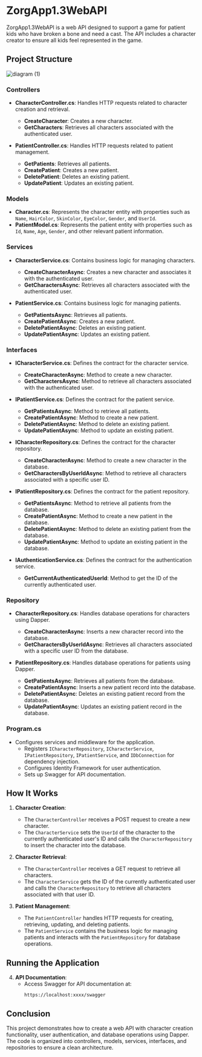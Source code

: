 # ZorgApp1.3WebAPI

ZorgApp1.3WebAPI is a web API designed to support a game for patient kids who have broken a bone and need a cast. The API includes a character creator to ensure all kids feel represented in the game.

## Project Structure
![diagram (1)](https://github.com/user-attachments/assets/4680316b-273a-4f7f-9b23-9aed88b3472f)
### Controllers

- **CharacterController.cs**: Handles HTTP requests related to character creation and retrieval.
  - **CreateCharacter**: Creates a new character.
  - **GetCharacters**: Retrieves all characters associated with the authenticated user.

- **PatientController.cs**: Handles HTTP requests related to patient management.
  - **GetPatients**: Retrieves all patients.
  - **CreatePatient**: Creates a new patient.
  - **DeletePatient**: Deletes an existing patient.
  - **UpdatePatient**: Updates an existing patient.

### Models

- **Character.cs**: Represents the character entity with properties such as `Name`, `HairColor`, `SkinColor`, `EyeColor`, `Gender`, and `UserId`.
- **PatientModel.cs**: Represents the patient entity with properties such as `Id`, `Name`, `Age`, `Gender`, and other relevant patient information.

### Services

- **CharacterService.cs**: Contains business logic for managing characters.
  - **CreateCharacterAsync**: Creates a new character and associates it with the authenticated user.
  - **GetCharactersAsync**: Retrieves all characters associated with the authenticated user.

- **PatientService.cs**: Contains business logic for managing patients.
  - **GetPatientsAsync**: Retrieves all patients.
  - **CreatePatientAsync**: Creates a new patient.
  - **DeletePatientAsync**: Deletes an existing patient.
  - **UpdatePatientAsync**: Updates an existing patient.

### Interfaces

- **ICharacterService.cs**: Defines the contract for the character service.
  - **CreateCharacterAsync**: Method to create a new character.
  - **GetCharactersAsync**: Method to retrieve all characters associated with the authenticated user.

- **IPatientService.cs**: Defines the contract for the patient service.
  - **GetPatientsAsync**: Method to retrieve all patients.
  - **CreatePatientAsync**: Method to create a new patient.
  - **DeletePatientAsync**: Method to delete an existing patient.
  - **UpdatePatientAsync**: Method to update an existing patient.

- **ICharacterRepository.cs**: Defines the contract for the character repository.
  - **CreateCharacterAsync**: Method to create a new character in the database.
  - **GetCharactersByUserIdAsync**: Method to retrieve all characters associated with a specific user ID.

- **IPatientRepository.cs**: Defines the contract for the patient repository.
  - **GetPatientsAsync**: Method to retrieve all patients from the database.
  - **CreatePatientAsync**: Method to create a new patient in the database.
  - **DeletePatientAsync**: Method to delete an existing patient from the database.
  - **UpdatePatientAsync**: Method to update an existing patient in the database.

- **IAuthenticationService.cs**: Defines the contract for the authentication service.
  - **GetCurrentAuthenticatedUserId**: Method to get the ID of the currently authenticated user.

### Repository

- **CharacterRepository.cs**: Handles database operations for characters using Dapper.
  - **CreateCharacterAsync**: Inserts a new character record into the database.
  - **GetCharactersByUserIdAsync**: Retrieves all characters associated with a specific user ID from the database.

- **PatientRepository.cs**: Handles database operations for patients using Dapper.
  - **GetPatientsAsync**: Retrieves all patients from the database.
  - **CreatePatientAsync**: Inserts a new patient record into the database.
  - **DeletePatientAsync**: Deletes an existing patient record from the database.
  - **UpdatePatientAsync**: Updates an existing patient record in the database.

### Program.cs

- Configures services and middleware for the application.
  - Registers `ICharacterRepository`, `ICharacterService`, `IPatientRepository`, `IPatientService`, and `IDbConnection` for dependency injection.
  - Configures Identity Framework for user authentication.
  - Sets up Swagger for API documentation.

## How It Works

1. **Character Creation**:
   - The `CharacterController` receives a POST request to create a new character.
   - The `CharacterService` sets the `UserId` of the character to the currently authenticated user's ID and calls the `CharacterRepository` to insert the character into the database.

2. **Character Retrieval**:
   - The `CharacterController` receives a GET request to retrieve all characters.
   - The `CharacterService` gets the ID of the currently authenticated user and calls the `CharacterRepository` to retrieve all characters associated with that user ID.

3. **Patient Management**:
   - The `PatientController` handles HTTP requests for creating, retrieving, updating, and deleting patients.
   - The `PatientService` contains the business logic for managing patients and interacts with the `PatientRepository` for database operations.

## Running the Application

4. **API Documentation**:
   - Access Swagger for API documentation at:
     ```
     https://localhost:xxxx/swagger
     ```

## Conclusion

This project demonstrates how to create a web API with character creation functionality, user authentication, and database operations using Dapper. The code is organized into controllers, models, services, interfaces, and repositories to ensure a clean architecture.
